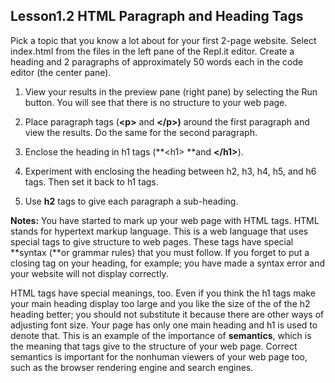 ## Lesson1.2  HTML Paragraph and Heading Tags

Pick a topic that you know a lot about for your first 2-page website. Select index.html from the files in the left pane of the Repl.it  editor.  Create a heading and 2 paragraphs of approximately 50 words each in the code editor \(the center pane\).

1. View your results in the preview pane \(right pane\) by selecting the Run button. You will see that there is no structure to your web page.

2. Place paragraph tags \(**&lt;p&gt;** and **&lt;/p&gt;\)** around the first paragraph and view the results. Do the same for the second paragraph.

3. Enclose the heading in h1 tags \(**&lt;h1&gt; **and **&lt;/h1&gt;**\).

4. Experiment with enclosing the heading between h2,  h3,  h4,  h5, and h6 tags. Then set it back to h1 tags.

5. Use **h2** tags to give each paragraph a sub-heading.

**Notes:** You have started to mark up your web page with HTML tags. HTML stands for hypertext markup language. This is a web language that uses special tags to give structure to web pages. These tags have special **syntax \(**or grammar rules\) that you must follow. If you forget to put a closing tag on your heading, for example; you have made a syntax error and your website will not display correctly.

HTML tags have special meanings, too. Even if you think the h1 tags make your main heading display too large and you like the size of the of the h2 heading better; you should not substitute it because there are other ways of adjusting font size. Your page has only one main heading and h1 is used to denote that. This is an example of the importance of **semantics**, which is the meaning that tags give to the structure of your web page. Correct semantics is important for the nonhuman viewers of your web page too, such as the browser rendering engine and search engines.

